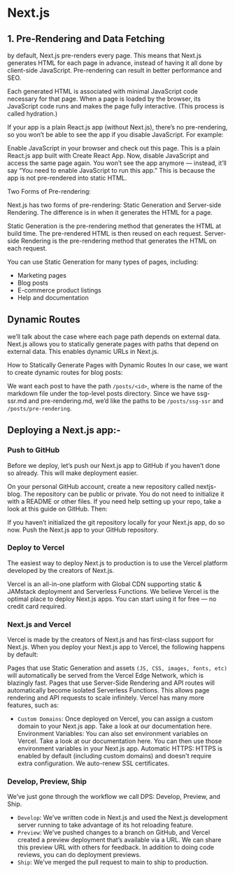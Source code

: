 # Next.js

## 1. Pre-Rendering and Data Fetching

by default, Next.js pre-renders every page. This means that Next.js generates HTML for each page in advance, instead of having it all done by client-side JavaScript.
Pre-rendering can result in better performance and SEO.

Each generated HTML is associated with minimal JavaScript code necessary for that page.
When a page is loaded by the browser, its JavaScript code runs and makes the page fully interactive. (This process is called hydration.)

If your app is a plain React.js app (without Next.js), there’s no pre-rendering, so you won’t be able to see the app if you disable JavaScript. For example:

Enable JavaScript in your browser and check out this page. This is a plain React.js app built with Create React App.
Now, disable JavaScript and access the same page again.
You won’t see the app anymore — instead, it’ll say “You need to enable JavaScript to run this app.” This is because the app is not pre-rendered into static HTML.

Two Forms of Pre-rendering:

Next.js has two forms of pre-rendering: Static Generation and Server-side Rendering. The difference is in when it generates the HTML for a page.

Static Generation is the pre-rendering method that generates the HTML at build time. The pre-rendered HTML is then reused on each request.
Server-side Rendering is the pre-rendering method that generates the HTML on each request.

You can use Static Generation for many types of pages, including:

* Marketing pages
* Blog posts
* E-commerce product listings
* Help and documentation

## Dynamic Routes

we’ll talk about the case where each page path depends on external data. Next.js allows you to statically generate pages with paths that depend on external data.
This enables dynamic URLs in Next.js.

How to Statically Generate Pages with Dynamic Routes
In our case, we want to create dynamic routes for blog posts:

We want each post to have the path `/posts/<id>`, where <id> is the name of the markdown file under the top-level posts directory.
Since we have ssg-ssr.md and pre-rendering.md, we’d like the paths to be `/posts/ssg-ssr` and `/posts/pre-rendering`.

## Deploying a Next.js app:-

### Push to GitHub

Before we deploy, let’s push our Next.js app to GitHub if you haven’t done so already. This will make deployment easier.

On your personal GitHub account, create a new repository called nextjs-blog.
The repository can be public or private. You do not need to initialize it with a README or other files.
If you need help setting up your repo, take a look at this guide on GitHub.
Then:

If you haven’t initialized the git repository locally for your Next.js app, do so now.
Push the Next.js app to your GitHub repository.

### Deploy to Vercel

The easiest way to deploy Next.js to production is to use the Vercel platform developed by the creators of Next.js.

Vercel is an all-in-one platform with Global CDN supporting static & JAMstack deployment and Serverless Functions.
We believe Vercel is the optimal place to deploy Next.js apps. You can start using it for free — no credit card required.

### Next.js and Vercel

Vercel is made by the creators of Next.js and has first-class support for Next.js. When you deploy your Next.js app to Vercel, the following happens by default:

Pages that use Static Generation and assets `(JS, CSS, images, fonts, etc)` will automatically be served from the Vercel Edge Network, which is blazingly fast.
Pages that use Server-Side Rendering and API routes will automatically become isolated Serverless Functions. This allows page rendering and API requests to scale infinitely.
Vercel has many more features, such as:

* `Custom Domains`: Once deployed on Vercel, you can assign a custom domain to your Next.js app. Take a look at our documentation here.
Environment Variables: You can also set environment variables on Vercel. Take a look at our documentation here.
You can then use those environment variables in your Next.js app.
Automatic HTTPS: HTTPS is enabled by default (including custom domains) and doesn't require extra configuration.
We auto-renew SSL certificates.

### Develop, Preview, Ship

We’ve just gone through the workflow we call DPS: Develop, Preview, and Ship.

* `Develop`: We’ve written code in Next.js and used the Next.js development server running to take advantage of its hot reloading feature.
* `Preview`: We’ve pushed changes to a branch on GitHub, and Vercel created a preview deployment that’s available via a URL. We can share this preview URL with others for feedback. In addition to doing code reviews, you can do deployment previews.
* `Ship`: We’ve merged the pull request to main to ship to production.
